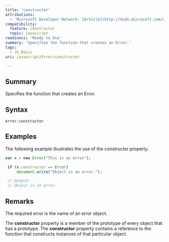 ```yaml
---
title: 'constructor'
attributions:
  - 'Microsoft Developer Network: [Article](http://msdn.microsoft.com/en-us/library/ie/jj155181(v=vs.94).aspx)'
compatibility:
  feature: constructor
  topic: javascript
readiness: 'Ready to Use'
summary: 'Specifies the function that creates an Error.'
tags:
  - JS_Basic
uri: javascript/Error/constructor

---
```

## Summary

Specifies the function that creates an Error.

## Syntax

    error.constructor

## Examples

The following example illustrates the use of the constructor property.

``` js
var x = new Error("This is an error");

 if (x.constructor == Error)
     document.write("Object is an error.");

 // Output:
 // Object is an error.
```

## Remarks

The required error is the name of an error object.

The **constructor** property is a member of the prototype of every object that has a prototype. The **constructor** property contains a reference to the function that constructs instances of that particular object.


